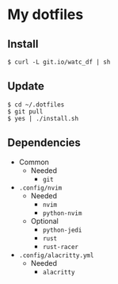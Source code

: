 # My dotfiles
## Install
```shell
$ curl -L git.io/watc_df | sh
```
## Update
```shell
$ cd ~/.dotfiles
$ git pull
$ yes | ./install.sh
```
## Dependencies
- Common
    - Needed
        - `git`
- `.config/nvim`
    - Needed
        - `nvim`
        - `python-nvim`
    - Optional
        - `python-jedi`
        - `rust`
        - `rust-racer`
- `.config/alacritty.yml`
    - Needed
        - `alacritty`
